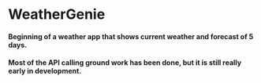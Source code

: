 # WeatherGenie

#### Beginning of a weather app that shows current weather and forecast of 5 days.
#### Most of the API calling ground work has been done, but it is still really early in development.
